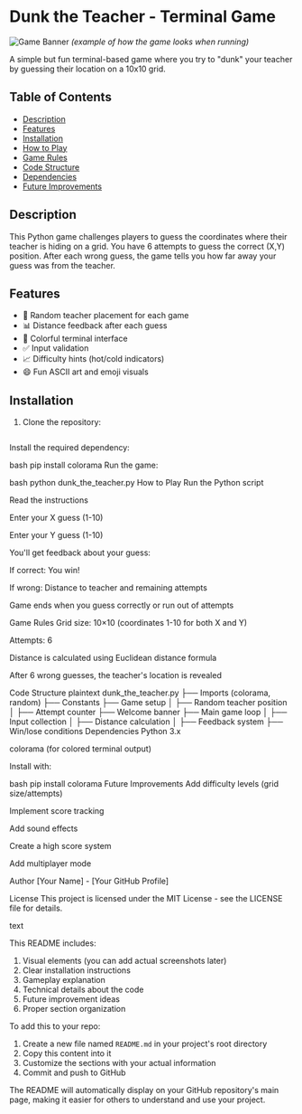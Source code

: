# Dunk the Teacher - Terminal Game

![Game Banner](https://i.imgur.com/JKQ4W7a.png) *(example of how the game looks when running)*

A simple but fun terminal-based game where you try to "dunk" your teacher by guessing their location on a 10x10 grid.

## Table of Contents
- [Description](#description)
- [Features](#features)
- [Installation](#installation)
- [How to Play](#how-to-play)
- [Game Rules](#game-rules)
- [Code Structure](#code-structure)
- [Dependencies](#dependencies)
- [Future Improvements](#future-improvements)

## Description

This Python game challenges players to guess the coordinates where their teacher is hiding on a grid. You have 6 attempts to guess the correct (X,Y) position. After each wrong guess, the game tells you how far away your guess was from the teacher.

## Features

- 🎯 Random teacher placement for each game
- 📊 Distance feedback after each guess
- 🎨 Colorful terminal interface
- ✅ Input validation
- 📈 Difficulty hints (hot/cold indicators)
- 😄 Fun ASCII art and emoji visuals

## Installation

1. Clone the repository:
   ```bash

Install the required dependency:

bash
pip install colorama
Run the game:

bash
python dunk_the_teacher.py
How to Play
Run the Python script

Read the instructions

Enter your X guess (1-10)

Enter your Y guess (1-10)

You'll get feedback about your guess:

If correct: You win!

If wrong: Distance to teacher and remaining attempts

Game ends when you guess correctly or run out of attempts

Game Rules
Grid size: 10×10 (coordinates 1-10 for both X and Y)

Attempts: 6

Distance is calculated using Euclidean distance formula

After 6 wrong guesses, the teacher's location is revealed

Code Structure
plaintext
dunk_the_teacher.py
├── Imports (colorama, random)
├── Constants
├── Game setup
│   ├── Random teacher position
│   ├── Attempt counter
├── Welcome banner
├── Main game loop
│   ├── Input collection
│   ├── Distance calculation
│   ├── Feedback system
├── Win/lose conditions
Dependencies
Python 3.x

colorama (for colored terminal output)

Install with:

bash
pip install colorama
Future Improvements
Add difficulty levels (grid size/attempts)

Implement score tracking

Add sound effects

Create a high score system

Add multiplayer mode

Author
[Your Name] - [Your GitHub Profile]

License
This project is licensed under the MIT License - see the LICENSE file for details.

text

This README includes:

1. Visual elements (you can add actual screenshots later)
2. Clear installation instructions
3. Gameplay explanation
4. Technical details about the code
5. Future improvement ideas
6. Proper section organization

To add this to your repo:

1. Create a new file named `README.md` in your project's root directory
2. Copy this content into it
3. Customize the sections with your actual information
4. Commit and push to GitHub

The README will automatically display on your GitHub repository's main page, making it easier for others to understand and use your project.
